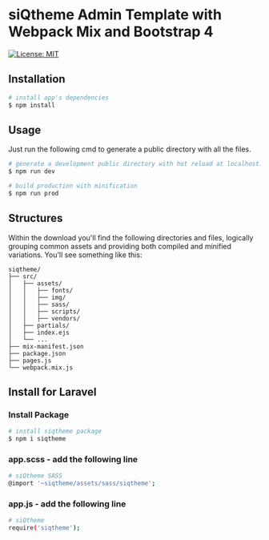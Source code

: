 # siQtheme Admin Template with Webpack Mix and Bootstrap 4

[![License: MIT](https://img.shields.io/badge/License-MIT-yellow.svg)](https://opensource.org/licenses/MIT)

## Installation

``` bash
# install app's dependencies
$ npm install
```

## Usage

Just run the following cmd to generate a public directory with all the files.

``` bash
# generate a development public directory with hot reload at localhost:3000.
$ npm run dev

# build production with minification
$ npm run prod
```

## Structures

Within the download you'll find the following directories and files, logically grouping common assets and providing both compiled and minified variations. You'll see something like this:

```
siqtheme/
├── src/
│   ├── assets/
│   │   ├── fonts/
│   │   ├── img/
│   │   ├── sass/
│   │   ├── scripts/
│   │   ├── vendors/
│   ├── partials/
│   ├── index.ejs
│   └── ...
├── mix-manifest.json
├── package.json
├── pages.js
└── webpack.mix.js
```

## Install for Laravel

### Install Package

``` bash
# install siqtheme package
$ npm i siqtheme
```

### app.scss - add the following line

``` bash
# siQtheme SASS
@import '~siqtheme/assets/sass/siqtheme';
```

### app.js - add the following line

``` bash
# siQtheme
require('siqtheme');
```